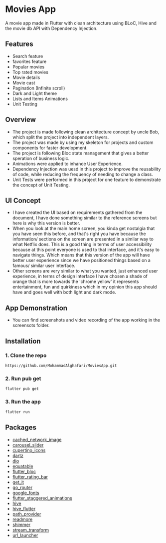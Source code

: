 
# Movies App
A movie app made in Flutter with clean architecture using BLoC, Hive and the movie db API with Dependency Injection.

## Features
- Search feature
- favorites feature
- Popular movies
- Top rated movies
- Movie details
- Movie cast
- Pagination (Infinite scroll)
- Dark and Light theme
- Lists and Items Animations
- Unit Testing


## Overview
- The project is made following clean architecture concept by uncle Bob,
which split the project into independent layers.
- The project was made by using my skeleton for projects and custom components for faster development.
- The project is following Bloc state management that gives a better speration of business logic.
- Animations were applied to inhance User Experience.
- Dependency Injection was uesd in this project to improve the reusability of code, while reducing the frequency of needing to change a class.
- Unit Tests were performed in this project for one feature to demonstrate
the concept of Unit Testing.


## UI Concept
- I have created the UI based on requirements gathered from the document, I have done something similar to the reference screens but here is why this version is better.
- When you look at the main home screen, you kinda get nostalgia that you have seen this before, and that's right you have because the information/ sections on the screen are presented in a similar way to what Netflix does. This is a good thing in terms of user accessibility because at this point everyone is used to that interface, and it's easy to navigate things. Which means that this version of the app will have better user experience since we have positioned things based on a famous/ similar user interface.
- Other screens are very similar to what you wanted, just enhanced user experience, in terms of design interface I have chosen a shade of orange that is more towards the 'chrome yellow' it represents entertainment, fun and quirkiness which in my opinion this app should have and goes well with both light and dark mode.


## App Demonstration
- You can find screenshots and video recording of the app working in the screensots folder.


## Installation
### 1. Clone the repo
```bash
https://github.com/MohammadAlghafari/MoviesApp.git
```
### 2. Run pub get
```bash
flutter pub get
```
### 3. Run the app
```bash 
flutter run
```

## Packages
- [cached_network_image](https://pub.dev/packages/cached_network_image)
- [carousel_slider](https://pub.dev/packages/carousel_slider)
- [cupertino_icons](https://pub.dev/packages/cupertino_icons)
- [dartz](https://pub.dev/packages/dartz)
- [dio](https://pub.dev/packages/dio)
- [equatable](https://pub.dev/packages/equatable)
- [flutter_bloc](https://pub.dev/packages/flutter_bloc)
- [flutter_rating_bar](https://pub.dev/packages/flutter_rating_bar)
- [get_it](https://pub.dev/packages/get_it)
- [go_router](https://pub.dev/packages/go_router)
- [google_fonts](https://pub.dev/packages/google_fonts)
- [flutter_staggered_animations](https://pub.dev/packages/flutter_staggered_animations)
- [hive](https://pub.dev/packages/hive)
- [hive_flutter](https://pub.dev/packages/hive_flutter)
- [path_provider](https://pub.dev/packages/path_provider)
- [readmore](https://pub.dev/packages/readmore)
- [shimmer](https://pub.dev/packages/shimmer)
- [stream_transform](https://pub.dev/packages/stream_transform)
- [url_launcher](https://pub.dev/packages/url_launcher)
